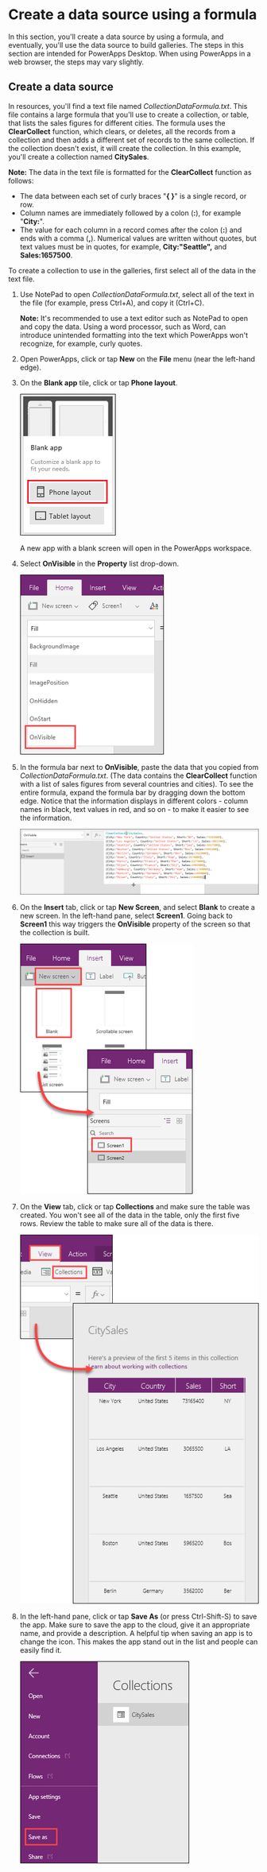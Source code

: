 <properties
   pageTitle="Create a data source by using a formula | Microsoft PowerApps"
   description="Build a data source using only a formula and, later, use the data source to build galleries."
   services=""
   suite="powerapps"
   documentationCenter="na"
   authors="v-subohe"
   manager="anneta"
   editor=""
   tags=""/>

<tags
   ms.service="powerapps"
   ms.devlang="na"
   ms.topic="get-started-article"
   ms.tgt_pltfrm="na"
   ms.workload="na"
   ms.date="05/15/2017"
   ms.author="v-subohe"/>

# Create a data source using a formula
In this section, you'll create a data source by using a formula, and eventually, you'll use the data source  to build galleries. The steps in this section are intended for PowerApps Desktop. When using PowerApps in a web browser, the steps may vary slightly.

## Create a data source
<!--Add a link to the resources text file here with the link on the word 'resources' in 1st sentence -->
In resources, you'll find a text file named *CollectionDataFormula.txt*. This file contains a large formula that you'll use to create a collection, or table, that lists the sales figures for different cities. The formula uses the **ClearCollect** function, which clears, or deletes, all the records from a collection and then adds a different set of records to the same collection. If the collection doesn't exist, it will create the collection. In this example, you'll create a collection named **CitySales**.

**Note:** The data in the text file is formatted for the **ClearCollect** function as follows:
  - The data between each set of curly braces "**{ }**" is a single record, or row. 
  - Column names are immediately followed by a colon (**:**), for example "**City:**".
  - The value for each column in a record comes after the colon (**:**) and ends with a comma (**,**). Numerical values are written without quotes, but text values must be in quotes, for example, **City:"Seattle",** and **Sales:1657500**. 

To create a collection to use in the galleries, first select all of the data in the text file.

1. Use NotePad to open *CollectionDataFormula.txt*, select all of the text in the file (for example, press Ctrl+A), and copy it (Ctrl+C).

   **Note:** It's recommended to use a text editor such as NotePad to open and copy the data. Using a word processor, such as Word, can introduce unintended formatting into the text which PowerApps won't recognize, for example, curly quotes.
   

2. Open PowerApps, click or tap **New** on the **File** menu (near the left-hand edge).

3. On the **Blank app** tile, click or tap **Phone layout**.

   ![Insert drop-down](./media/learning-create-data-source/blank-app.png)

   A new app with a blank screen will open in the PowerApps workspace.

4. Select **OnVisible** in the **Property** list drop-down.

   ![Set OnVisible property](./media/learning-create-data-source/onvisible.png)

5. In the formula bar next to **OnVisible**, paste the data that you copied from *CollectionDataFormula.txt*. (The data contains the  **ClearCollect** function with a list of sales figures from several countries and cities). To see the entire formula, expand the formula bar by dragging down the bottom edge. Notice that the information displays in different colors - column names in black, text values in red, and so on - to make it easier to see the information.

   ![Copy data](./media/learning-create-data-source/copy-data.png)

6. On the **Insert** tab, click or tap **New Screen**, and select **Blank** to create a new screen. In the left-hand pane, select **Screen1**. Going back to **Screen1** this way triggers the **OnVisible** property of the screen so that the collection is built.

   ![New screen](./media/learning-create-data-source/new-screen.png)

7. On the **View** tab, click or tap **Collections** and make sure the table was created. You won't see all of the data in the table, only the first five rows. Review the table to make sure all of the data is there.

   ![View collection](./media/learning-create-data-source/view-collection.png)

8. In the left-hand pane, click or tap **Save As** (or press Ctrl-Shift-S) to save the app. Make sure to save the app to the cloud, give it an appropriate name, and provide a description. A helpful tip when saving an app is to change the icon. This makes the app stand out in the list and people can easily find it.

   ![Save as](./media/learning-create-data-source/save-as.png)

<!--Audrie ends the video by not saving the app, and she starts the next video by having you save the app created in the first video. I thought it would be best to include a step here on saving your app -->
